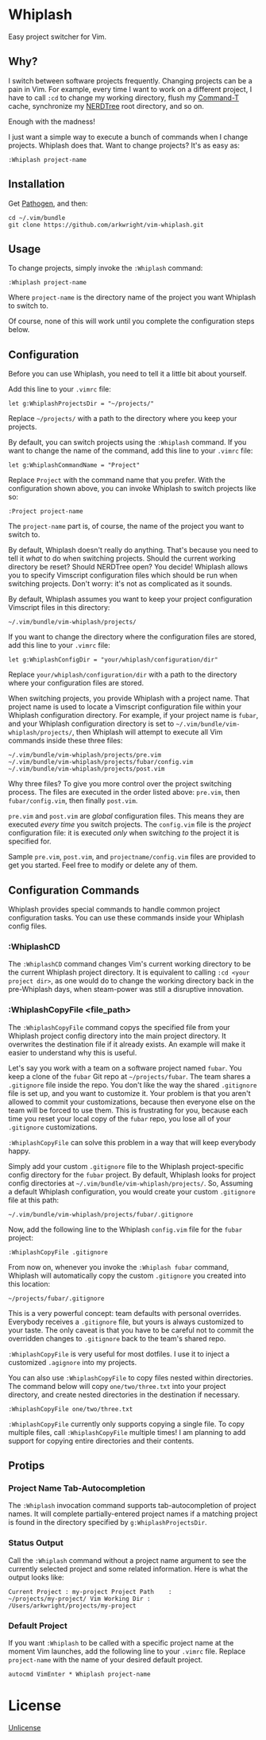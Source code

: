 # Whiplash

Easy project switcher for Vim.

## Why?

I switch between software projects frequently. Changing projects can be
a pain in Vim. For example, every time I want to work on a different
project, I have to call `:cd` to change my working directory, flush my
[Command-T](https://github.com/wincent/Command-T) cache, synchronize my
[NERDTree](https://github.com/scrooloose/nerdtree) root directory, and
so on.

Enough with the madness!

I just want a simple way to execute a bunch of commands when I change
projects. Whiplash does that. Want to change projects? It's as easy as:

    :Whiplash project-name

## Installation

Get [Pathogen](https://github.com/tpope/vim-pathogen), and then:

    cd ~/.vim/bundle
    git clone https://github.com/arkwright/vim-whiplash.git

## Usage

To change projects, simply invoke the `:Whiplash` command:

    :Whiplash project-name

Where `project-name` is the directory name of the project you want
Whiplash to switch to.

Of course, none of this will work until you complete the configuration
steps below.

## Configuration

Before you can use Whiplash, you need to tell it a little bit about
yourself.

Add this line to your `.vimrc` file:

    let g:WhiplashProjectsDir = "~/projects/"

Replace `~/projects/` with a path to the directory where you keep your
projects.

By default, you can switch projects using the `:Whiplash` command. If
you want to change the name of the command, add this line to your
`.vimrc` file:

    let g:WhiplashCommandName = "Project"

Replace `Project` with the command name that you prefer. With the
configuration shown above, you can invoke Whiplash to switch projects
like so:

    :Project project-name

The `project-name` part is, of course, the name of the project you want
to switch to.

By default, Whiplash doesn't really do anything. That's because you need
to tell it *what* to do when switching projects. Should the current
working directory be reset? Should NERDTree open? You decide! Whiplash
allows you to specify Vimscript configuration files which should be run
when switching projects. Don't worry: it's not as complicated as it
sounds.

By default, Whiplash assumes you want to keep your project configuration
Vimscript files in this directory:

    ~/.vim/bundle/vim-whiplash/projects/

If you want to change the directory where the configuration files are
stored, add this line to your `.vimrc` file:

    let g:WhiplashConfigDir = "your/whiplash/configuration/dir"

Replace `your/whiplash/configuration/dir` with a path to the directory
where your configuration files are stored.

When switching projects, you provide Whiplash with a project name. That
project name is used to locate a Vimscript configuration file within
your Whiplash configuration directory. For example, if your project name
is `fubar`, and your Whiplash configuration directory is set to
`~/.vim/bundle/vim-whiplash/projects/`, then Whiplash will attempt to
execute all Vim commands inside these three files:

    ~/.vim/bundle/vim-whiplash/projects/pre.vim
    ~/.vim/bundle/vim-whiplash/projects/fubar/config.vim
    ~/.vim/bundle/vim-whiplash/projects/post.vim

Why three files? To give you more control over the project switching
process. The files are executed in the order listed above: `pre.vim`,
then `fubar/config.vim`, then finally `post.vim`.

`pre.vim` and `post.vim` are *global* configuration files. This means
they are executed *every time* you switch projects. The `config.vim`
file is the *project* configuration file: it is executed *only* when
switching *to* the project it is specified for.

Sample `pre.vim`, `post.vim`, and `projectname/config.vim` files are
provided to get you started. Feel free to modify or delete any of them.

## Configuration Commands

Whiplash provides special commands to handle common project
configuration tasks. You can use these commands inside your Whiplash
config files.

### :WhiplashCD

The `:WhiplashCD` command changes Vim's current working directory to be
the current Whiplash project directory. It is equivalent to calling `:cd
<your project dir>`, as one would do to change the working directory
back in the pre-Whiplash days, when steam-power was still a disruptive
innovation.

### :WhiplashCopyFile <file_path>

The `:WhiplashCopyFile` command copys the specified file from your
Whiplash project config directory into the main project directory. It
overwrites the destination file if it already exists. An example will
make it easier to understand why this is useful.

Let's say you work with a team on a software project named `fubar`. You
keep a clone of the `fubar` Git repo at `~/projects/fubar`. The team
shares a `.gitignore` file inside the repo. You don't like the way the
shared `.gitignore` file is set up, and you want to customize it. Your
problem is that you aren't allowed to commit your customizations,
because then everyone else on the team will be forced to use them. This
is frustrating for you, because each time you reset your local copy of
the `fubar` repo, you lose all of your `.gitignore` customizations.

`:WhiplashCopyFile` can solve this problem in a way that will keep
everybody happy.

Simply add your custom `.gitignore` file to the Whiplash
project-specific config directory for the `fubar` project. By default,
Whiplash looks for project config directories at
`~/.vim/bundle/vim-whiplash/projects/`. So, Assuming a default Whiplash
configuration, you would create your custom `.gitignore` file at this
path:

    ~/.vim/bundle/vim-whiplash/projects/fubar/.gitignore

Now, add the following line to the Whiplash `config.vim` file for the
`fubar` project:

    :WhiplashCopyFile .gitignore

From now on, whenever you invoke the `:Whiplash fubar` command, Whiplash
will automatically copy the custom `.gitignore` you created into this
location:

    ~/projects/fubar/.gitignore

This is a very powerful concept: team defaults with personal overrides.
Everybody receives a `.gitignore` file, but yours is always customized
to your taste. The only caveat is that you have to be careful not to
commit the overridden changes to `.gitignore` back to the team's shared
repo.

`:WhiplashCopyFile` is very useful for most dotfiles. I use it to inject
a customized `.agignore` into my projects.

You can also use `:WhiplashCopyFile` to copy files nested within
directories. The command below will copy `one/two/three.txt` into your
project directory, and create nested directories in the destination if
necessary.

    :WhiplashCopyFile one/two/three.txt

`:WhiplashCopyFile` currently only supports copying a single file. To
copy multiple files, call `:WhiplashCopyFile` multiple times! I am
planning to add support for copying entire directories and their
contents.

## Protips

### Project Name Tab-Autocompletion

The `:Whiplash` invocation command supports tab-autocompletion of
project names. It will complete partially-entered project names if a
matching project is found in the directory specified by
`g:WhiplashProjectsDir`.

### Status Output

Call the `:Whiplash` command without a project name argument to see the
currently selected project and some related information. Here is what
the output looks like:

    Current Project : my-project Project Path    :
    ~/projects/my-project/ Vim Working Dir :
    /Users/arkwright/projects/my-project

### Default Project

If you want `:Whiplash` to be called with a specific project name at the
moment Vim launches, add the following line to your `.vimrc` file.
Replace `project-name` with the name of your desired default project.

    autocmd VimEnter * Whiplash project-name

# License

[Unlicense](http://unlicense.org/)

